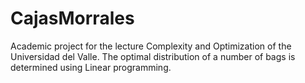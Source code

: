 # CajasMorrales
Academic project for the lecture Complexity and Optimization of the Universidad del Valle. The optimal distribution of a number of bags is determined using Linear programming.

